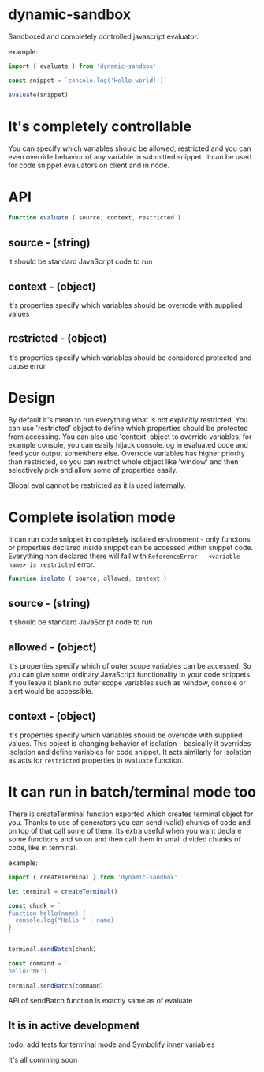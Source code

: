 # dynamic-sandbox
Sandboxed and completely controlled javascript evaluator.

example:
``` javascript
import { evaluate } from 'dynamic-sandbox'

const snippet = `console.log('Hello world!')`

evaluate(snippet)
```

# It's completely controllable
You can specify which variables should be allowed, restricted and you can even
override behavior of any variable in submitted snippet.
It can be used for code snippet evaluators on client and in node.

# API
``` javascript
function evaluate ( source, context, restricted )
```

## source - (string)
it should be standard JavaScript code to run

## context - (object)
it's properties specify which variables should be overrode with supplied values

## restricted - (object)
it's properties specify which variables should be considered protected and cause error

# Design
By default it's mean to run everything what is not explicitly restricted.
You can use 'restricted' object to define which properties should be protected from accessing.
You can also use 'context' object to override variables, for example console, you can easily hijack console.log
in evaluated code and feed your output somewhere else. Overrode variables has higher priority than restricted,
so you can restrict whole object like 'window' and then selectively pick and allow some of properties easily.

Global eval cannot be restricted as it is used internally.

# Complete isolation mode
It can run code snippet in completely isolated environment - only functons or
properties declared inside snippet can be accessed within snippet code.
Everything non declared there will fail with `ReferenceError - <variable name> is restricted` error.  

``` javascript
function isolate ( source, allowed, context )
```

## source - (string)
it should be standard JavaScript code to run

## allowed - (object)
it's properties specify which of outer scope variables can be accessed.
So you can give some ordinary JavaScript functionality to your code snippets.
If you leave it blank no outer scope variables such as window, console or alert would be accessible.

## context - (object)
it's properties specify which variables should be overrode with supplied values.
This object is changing behavior of isolation - basically it overrides isolation
and define variables for code snippet. It acts similarly for isolation as acts for
`restricted` properties in `evaluate` function.


# It can run in batch/terminal mode too
There is createTerminal function exported which creates terminal object for you.
Thanks to use of generators you can send (valid) chunks of code and on top of that call some of them.
Its extra useful when you want declare some functions and so on and then call them in small divided chunks of code, like in terminal.

example:
``` javascript
import { createTerminal } from 'dynamic-sandbox'

let terminal = createTerminal()

const chunk = `
function hello(name) {
  console.log("Hello " + name)
}
`

terminal.sendBatch(chunk)

const command = `
hello('ME')
`
terminal.sendBatch(command)
```
API of sendBatch function is exactly same as of evaluate


## It is in active development
todo: add tests for terminal mode and Symbolify inner variables

It's all comming soon
